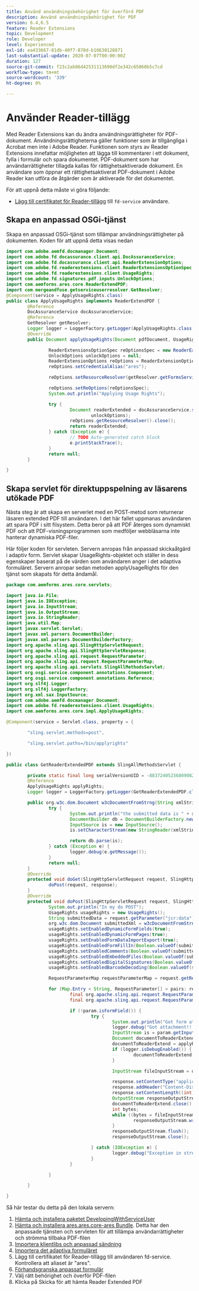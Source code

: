 ```yaml
---
title: Använd användningsbehörighet för överförd PDF
description: Använd användningsbehörighet för PDF
version: 6.4,6.5
feature: Reader Extensions
topic: Development
role: Developer
level: Experienced
exl-id: ea433667-81db-40f7-870d-b16630128871
last-substantial-update: 2020-07-07T00:00:00Z
duration: 127
source-git-commit: f23c2ab86d42531113690df2e342c65060b5c7cd
workflow-type: tm+mt
source-wordcount: '339'
ht-degree: 0%

---
```


# Använder Reader-tillägg

Med Reader Extensions kan du ändra användningsrättigheter för PDF-dokument. Användningsrättigheterna gäller funktioner som är tillgängliga i Acrobat men inte i Adobe Reader. Funktionen som styrs av Reader Extensions innefattar möjligheten att lägga till kommentarer i ett dokument, fylla i formulär och spara dokumentet. PDF-dokument som har användarrättigheter tillagda kallas för rättighetsaktiverade dokument. En användare som öppnar ett rättighetsaktiverat PDF-dokument i Adobe Reader kan utföra de åtgärder som är aktiverade för det dokumentet.

För att uppnå detta måste vi göra följande:
* [Lägg till certifikatet för Reader-tillägg](https://experienceleague.adobe.com/docs/experience-manager-learn/forms/document-services/configuring-reader-extension-osgi.html) till `fd-service` användare.

## Skapa en anpassad OSGi-tjänst

Skapa en anpassad OSGi-tjänst som tillämpar användningsrättigheter på dokumenten. Koden för att uppnå detta visas nedan

```java
import com.adobe.aemfd.docmanager.Document;
import com.adobe.fd.docassurance.client.api.DocAssuranceService;
import com.adobe.fd.docassurance.client.api.ReaderExtensionOptions;
import com.adobe.fd.readerextensions.client.ReaderExtensionsOptionSpec;
import com.adobe.fd.readerextensions.client.UsageRights;
import com.adobe.fd.signatures.pdf.inputs.UnlockOptions;
import com.aemforms.ares.core.ReaderExtendPDF;
import com.mergeandfuse.getserviceuserresolver.GetResolver;
@Component(service = ApplyUsageRights.class)
public class ApplyUsageRights implements ReaderExtendPDF {
        @Reference
        DocAssuranceService docAssuranceService;
        @Reference
        GetResolver getResolver;
        Logger logger = LoggerFactory.getLogger(ApplyUsageRights.class);
        @Override
        public Document applyUsageRights(Document pdfDocument, UsageRights usageRights) {

                ReaderExtensionsOptionSpec reOptionsSpec = new ReaderExtensionsOptionSpec(usageRights, "Sample ARES");
                UnlockOptions unlockOptions = null;
                ReaderExtensionOptions reOptions = ReaderExtensionOptions.getInstance();
                reOptions.setCredentialAlias("ares");

                reOptions.setResourceResolver(getResolver.getFormsServiceResolver());

                reOptions.setReOptions(reOptionsSpec);
                System.out.println("Applying Usage Rights");

                try {
                        Document readerExtended = docAssuranceService.secureDocument(pdfDocument, null, null, reOptions,
                                unlockOptions);
                        reOptions.getResourceResolver().close();
                        return readerExtended;
                } catch (Exception e) {
                        // TODO Auto-generated catch block
                        e.printStackTrace();
                }
                return null;
        }

}
```

## Skapa servlet för direktuppspelning av läsarens utökade PDF

Nästa steg är att skapa en serverlet med en POST-metod som returnerar läsaren extended PDF till användaren. I det här fallet uppmanas användaren att spara PDF i sitt filsystem. Detta beror på att PDF återges som dynamiskt PDF och att PDF-visningsprogrammen som medföljer webbläsarna inte hanterar dynamiska PDF-filer.

Här följer koden för servleten. Servern anropas från anpassad skickaåtgärd i adaptiv form.
Servlet skapar UsageRights-objektet och ställer in dess egenskaper baserat på de värden som användaren anger i det adaptiva formuläret. Servern anropar sedan metoden applyUsageRights för den tjänst som skapats för detta ändamål.

```java
package com.aemforms.ares.core.servlets;

import java.io.File;
import java.io.IOException;
import java.io.InputStream;
import java.io.OutputStream;
import java.io.StringReader;
import java.util.Map;
import javax.servlet.Servlet;
import javax.xml.parsers.DocumentBuilder;
import javax.xml.parsers.DocumentBuilderFactory;
import org.apache.sling.api.SlingHttpServletRequest;
import org.apache.sling.api.SlingHttpServletResponse;
import org.apache.sling.api.request.RequestParameter;
import org.apache.sling.api.request.RequestParameterMap;
import org.apache.sling.api.servlets.SlingAllMethodsServlet;
import org.osgi.service.component.annotations.Component;
import org.osgi.service.component.annotations.Reference;
import org.slf4j.Logger;
import org.slf4j.LoggerFactory;
import org.xml.sax.InputSource;
import com.adobe.aemfd.docmanager.Document;
import com.adobe.fd.readerextensions.client.UsageRights;
import com.aemforms.ares.core.impl.ApplyUsageRights;

@Component(service = Servlet.class, property = {

        "sling.servlet.methods=post",

        "sling.servlet.paths=/bin/applyrights"

})

public class GetReaderExtendedPDF extends SlingAllMethodsServlet {

        private static final long serialVersionUID = -883724052368090823 L;
        @Reference
        ApplyUsageRights applyRights;
        Logger logger = LoggerFactory.getLogger(GetReaderExtendedPDF.class);

        public org.w3c.dom.Document w3cDocumentFromStrng(String xmlString) {
                try {
                        System.out.println("the submitted data is " + xmlString);
                        DocumentBuilder db = DocumentBuilderFactory.newInstance().newDocumentBuilder();
                        InputSource is = new InputSource();
                        is.setCharacterStream(new StringReader(xmlString));

                        return db.parse(is);
                } catch (Exception e) {
                        logger.debug(e.getMessage());
                }
                return null;
        }
        @Override
        protected void doGet(SlingHttpServletRequest request, SlingHttpServletResponse response) {
                doPost(request, response);
        }
        @Override
        protected void doPost(SlingHttpServletRequest request, SlingHttpServletResponse response) {
                System.out.println("In my do POST");
                UsageRights usageRights = new UsageRights();
                String submittedData = request.getParameter("jcr:data");
                org.w3c.dom.Document submittedXml = w3cDocumentFromStrng(submittedData);
                usageRights.setEnabledDynamicFormFields(true);
                usageRights.setEnabledDynamicFormPages(true);
                usageRights.setEnabledFormDataImportExport(true);
                usageRights.setEnabledFormFillIn(Boolean.valueOf(submittedXml.getElementsByTagName("formfill").item(0).getTextContent()));
                usageRights.setEnabledComments(Boolean.valueOf(submittedXml.getElementsByTagName("comments").item(0).getTextContent()));
                usageRights.setEnabledEmbeddedFiles(Boolean.valueOf(submittedXml.getElementsByTagName("attachments").item(0).getTextContent()));
                usageRights.setEnabledDigitalSignatures(Boolean.valueOf(submittedXml.getElementsByTagName("digitalsignatures").item(0).getTextContent()));
                usageRights.setEnabledBarcodeDecoding(Boolean.valueOf(submittedXml.getElementsByTagName("barcode").item(0).getTextContent()));

                RequestParameterMap requestParameterMap = request.getRequestParameterMap();

                for (Map.Entry < String, RequestParameter[] > pairs: requestParameterMap.entrySet()) {
                        final org.apache.sling.api.request.RequestParameter[] pArr = pairs.getValue();
                        final org.apache.sling.api.request.RequestParameter param = pArr[0];

                        if (!param.isFormField()) {
                                try {
                                        System.out.println("Got form attachment!!!!" + param.getFileName());
                                        logger.debug("Got attachment!!!!" + param.getFileName());
                                        InputStream is = param.getInputStream();
                                        Document documentToReaderExtend = new Document(is);
                                        documentToReaderExtend = applyRights.applyUsageRights(documentToReaderExtend, usageRights);
                                        if (logger.isDebugEnabled()) {
                                                documentToReaderExtend.copyToFile(new File(param.getFileName().split("/")[1]));
                                        }

                                        InputStream fileInputStream = documentToReaderExtend.getInputStream();

                                        response.setContentType("application/pdf");
                                        response.addHeader("Content-Disposition", "attachment; filename=" + param.getFileName().split("/")[1]);
                                        response.setContentLength((int) fileInputStream.available());
                                        OutputStream responseOutputStream = response.getOutputStream();
                                        documentToReaderExtend.close();
                                        int bytes;
                                        while ((bytes = fileInputStream.read()) != -1) {
                                                responseOutputStream.write(bytes);
                                        }
                                        responseOutputStream.flush();
                                        responseOutputStream.close();

                                } catch (IOException e) {
                                        logger.debug("Exception in streaming pdf back to client  " + e.getMessage());
                                }
                        }

                }

        }

}
```

Så här testar du detta på den lokala servern:
1. [Hämta och installera paketet DevelopingWithServiceUser](/help/forms/assets/common-osgi-bundles/DevelopingWithServiceUser.jar)
1. [Hämta och installera ares.ares.core-ares Bundle](assets/ares.ares.core-ares.jar). Detta har den anpassade tjänsten och servleten för att tillämpa användarrättigheter och strömma tillbaka PDF-filen
1. [Importera klientlibs och anpassad sändning](assets/applyaresdemo.zip)
1. [Importera det adaptiva formuläret](assets/applyaresform.zip)
1. Lägg till certifikatet för Reader-tillägg till användaren fd-service. Kontrollera att aliaset är &quot;ares&quot;.
1. [Förhandsgranska anpassat formulär](http://localhost:4502/content/dam/formsanddocuments/applyreaderextensions/jcr:content?wcmmode=disabled)
1. Välj rätt behörighet och överför PDF-filen
1. Klicka på Skicka för att hämta Reader Extended PDF
